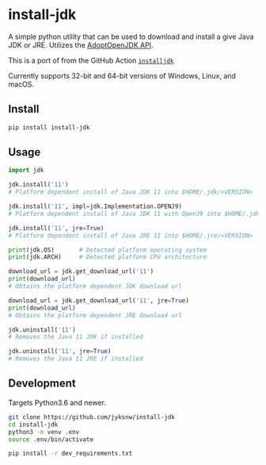 # install-jdk

A simple python utility that can be used to download and install a give Java JDK or JRE. Utilizes the [AdoptOpenJDK API](https://api.adoptopenjdk.net/swagger-ui/#/Binary).

This is a port of from the GitHub Action [`installjdk`](https://github.com/AdoptOpenJDK/install-jdk)

Currently supports 32-bit and 64-bit versions of Windows, Linux, and macOS.

## Install

```bash
pip install install-jdk
```

## Usage

```python
import jdk

jdk.install('11')
# Platform dependent install of Java JDK 11 into $HOME/.jdk/<VERSION>

jdk.install('11', impl=jdk.Implementation.OPENJ9)
# Platform dependent install of Java JDK 11 with OpenJ9 into $HOME/.jdk/<VERSION>

jdk.install('11', jre=True)
# Platform dependent install of Java JRE 11 into $HOME/.jre/<VERSION>

print(jdk.OS)       # Detected platform operating system
print(jdk.ARCH)     # Detected platform CPU architecture

download_url = jdk.get_download_url('11')
print(download_url)
# Obtains the platform dependent JDK download url

download_url = jdk.get_download_url('11', jre=True)
print(download_url)
# Obtains the platform dependent JRE download url

jdk.uninstall('11')
# Removes the Java 11 JDK if installed

jdk.uninstall('11', jre=True)
# Removes the Java 11 JRE if installed
```

## Development

Targets Python3.6 and newer.

```bash
git clone https://github.com/jyksnw/install-jdk
cd install-jdk
python3 -m venv .env
source .env/bin/activate

pip install -r dev_requirements.txt
```